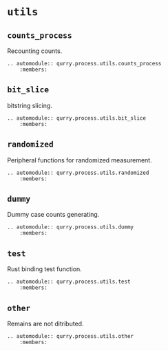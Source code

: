 # `utils`

## `counts_process`

Recounting counts.

```{eval-rst}
.. automodule:: qurry.process.utils.counts_process
    :members:
```

## `bit_slice`

bitstring slicing.

```{eval-rst}
.. automodule:: qurry.process.utils.bit_slice
    :members:
```

## `randomized`

Peripheral functions for randomized measurement.

```{eval-rst}
.. automodule:: qurry.process.utils.randomized
    :members:
```

## `dummy`

Dummy case counts generating.

```{eval-rst}
.. automodule:: qurry.process.utils.dummy
    :members:
```

## `test`

Rust binding test function.

```{eval-rst}
.. automodule:: qurry.process.utils.test
    :members:
```

## `other`

Remains are not ditributed.

```{eval-rst}
.. automodule:: qurry.process.utils.other
    :members:
```
